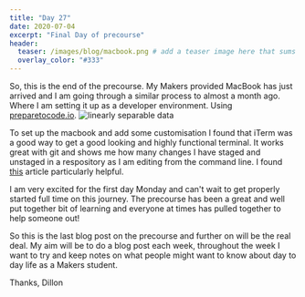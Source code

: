 ```yaml
---
title: "Day 27"
date: 2020-07-04
excerpt: "Final Day of precourse"
header:
  teaser: /images/blog/macbook.png # add a teaser image here that sums up what the blog post is about for display on blog page, the image should go in the image/blog folder
  overlay_color: "#333"
---
```


So, this is the end of the precourse. My Makers provided MacBook has just arrived and I am going through a similar process to almost a month ago. Where I am setting it up as a developer environment. Using [preparetocode.io](https://www.preparetocode.io/).
<img src="{{ site.url }}{{ site.baseurl }}/images/blog/macbook.png" alt="linearly separable data">

To set up the macbook and add some customisation I found that iTerm was a good way to get a good looking and highly functional terminal. It works great with git and shows me how many changes I have staged and unstaged in a respository as I am editing from the command line. I found [this](https://medium.com/macoclock/how-to-customize-your-own-osx-linux-terminal-af24c15f7704) article particularly helpful.

I am very excited for the first day Monday and can't wait to get properly started full time on this journey. The precourse has been a great and well put together bit of learning and everyone at times has pulled together to help someone out!

So this is the last blog post on the precourse and further on will be the real deal. My aim will be to do a blog post each week, throughout the week I want to try and keep notes on what people might want to know about day to day life as a Makers student.

Thanks,
Dillon
